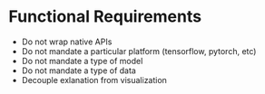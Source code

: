 # Functional Requirements

* Do not wrap native APIs
* Do not mandate a particular platform (tensorflow, pytorch, etc)
* Do not mandate a type of model
* Do not mandate a type of data
* Decouple exlanation from visualization
